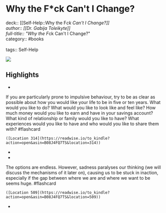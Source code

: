 # Why the F*ck Can't I Change?

deck:: [[Self-Help::Why the F*ck Can't I Change?]]\
author:: [[Dr. Gabija  Toleikyte]]\
full-title:: "Why the F*ck Can't I Change?"\
category:: #books\
\
tags:: Self-Help  

![](https://m.media-amazon.com/images/I/81XiEqC72+L._SY160.jpg)

## Highlights
- 

If you are particularly prone to impulsive behaviour, try to be as clear as possible about how you would like your life to be in five or ten years. What would you like to do? What would you like to look like and feel like? How much money would you like to earn and have in your savings account? What kind of relationship or family would you like to have? What experiences would you like to have and who would you like to share them with? #flashcard 


    ([Location 314](https://readwise.io/to_kindle?action=open&asin=B08J4FQ7TS&location=314))
-
- 

The options are endless. However, sadness paralyses our thinking (we will discuss the mechanisms of it later on), causing us to be stuck in inaction, especially if the gap between where we are and where we want to be seems huge. #flashcard 


    ([Location 509](https://readwise.io/to_kindle?action=open&asin=B08J4FQ7TS&location=509))
-
